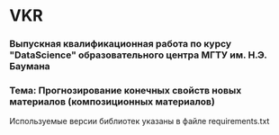 # VKR
### Выпускная квалификационная работа по курсу "DataScience" образовательного центра МГТУ им. Н.Э. Баумана
### Тема: Прогнозирование конечных свойств новых материалов (композиционных материалов)

Используемые версии библиотек указаны в файле requirements.txt
